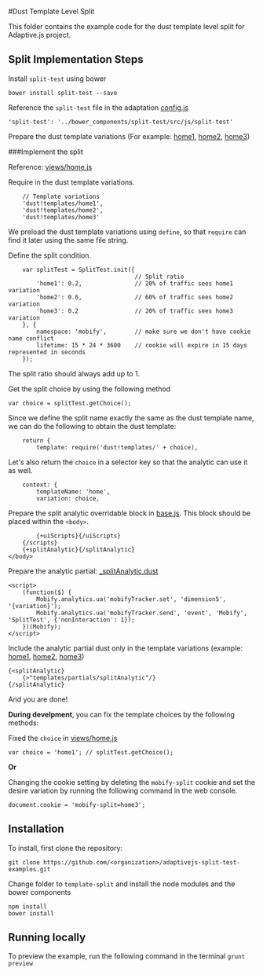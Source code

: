 #Dust Template Level Split

This folder contains the example code for the dust template level split for Adaptive.js project.

## Split Implementation Steps

Install `split-test` using bower

```
bower install split-test --save
```
Reference the `split-test` file in the adaptation [config.js](adaptation/config.js#L12)

```
'split-test': '../bower_components/split-test/src/js/split-test'
```

Prepare the dust template variations (For example: [home1](adaptation/templates/home1.dust#L4), [home2](adaptation/templates/home2.dust#L4), [home3](adaptation/templates/home3.dust#L4))

###Implement the split

Reference: [views/home.js](adaptation/views/home.js)

Require in the dust template variations.

```
    // Template variations
    'dust!templates/home1',
    'dust!templates/home2',
    'dust!templates/home3'
```
We preload the dust template variations using `define`, so that `require` can find it later using the same file string.

Define the split condition.

```
	var splitTest = SplitTest.init({
		 							// Split ratio
        'home1': 0.2,               // 20% of traffic sees home1 variation
        'home2': 0.6,               // 60% of traffic sees home2 variation
        'home3': 0.2                // 20% of traffic sees home3 variation
    }, {
        namespace: 'mobify',        // make sure we don't have cookie name conflict
        lifetime: 15 * 24 * 3600    // cookie will expire in 15 days represented in seconds
    });
```
The split ratio should always add up to 1.

Get the split choice by using the following method

```
var choice = splitTest.getChoice();
```
Since we define the split name exactly the same as the dust template name, we can do the following to obtain the dust template:

```
    return {
        template: require('dust!templates/' + choice),
```
Let's also return the `choice` in a selector key so that the analytic can use it as well.

```
	context: {
		templateName: 'home',
		variation: choice,
```

Prepare the split analytic overridable block in [base.js](adaptation/templates/base.dust). This block should be placed within the `<body>`.

```
        {+uiScripts}{/uiScripts}
    {/scripts}
    {+splitAnalytic}{/splitAnalytic}
</body>
```
Prepare the analytic partial: [_splitAnalytic.dust](adaptation/templates/partials/_splitAnalytic.dust)

```
<script>
    (function($) {
        Mobify.analytics.ua('mobifyTracker.set', 'dimension5', '{variation}');
        Mobify.analytics.ua('mobifyTracker.send', 'event', 'Mobify', 'SplitTest', {'nonInteraction': 1});
    })(Mobify);
</script>
```
Include the analytic partial dust only in the template variations (example: [home1](adaptation/templates/home1.dust), [home2](adaptation/templates/home2.dust), [home3](adaptation/templates/home3.dust))

```
{<splitAnalytic}
    {>"templates/partials/splitAnalytic"/}
{/splitAnalytic}
```

And you are done!

**During develpment**, you can fix the template choices by the following methods:

Fixed the `choice` in [views/home.js](adaptation/views/home.js#L21)

```
var choice = 'home1'; // splitTest.getChoice();
```
**Or**

Changing the cookie setting by deleting the `mobify-split` cookie and set the desire variation by running the following command in the web console.
```
document.cookie = 'mobify-split=home3';
```


## Installation

To install, first clone the repository:

```
git clone https://github.com/<organization>/adaptivejs-split-test-examples.git
```
Change folder to `template-split` and install the node modules and the bower components
```
npm install
bower install
```

## Running locally

To preview the example, run the following command in the terminal
```grunt preview```